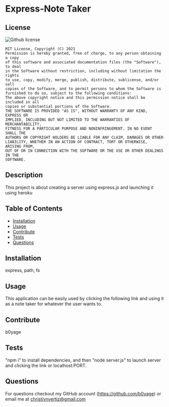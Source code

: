 # Express-Note Taker
  
  ## License
  ![Github license](https://img.shields.io/badge/license-MIT-yellow.svg)

    MIT License, Copyright (C) 2021
    Permission is hereby granted, free of charge, to any person obtaining a copy
    of this software and associated documentation files (the "Software"), to deal
    in the Software without restriction, including without limitation the rights
    to use, copy, modify, merge, publish, distribute, sublicense, and/or sell
    copies of the Software, and to permit persons to whom the Software is
    furnished to do so, subject to the following conditions:
    The above copyright notice and this permission notice shall be included in all
    copies or substantial portions of the Software.
    THE SOFTWARE IS PROVIDED "AS IS", WITHOUT WARRANTY OF ANY KIND, EXPRESS OR
    IMPLIED, INCLUDING BUT NOT LIMITED TO THE WARRANTIES OF MERCHANTABILITY,
    FITNESS FOR A PARTICULAR PURPOSE AND NONINFRINGEMENT. IN NO EVENT SHALL THE
    AUTHORS OR COPYRIGHT HOLDERS BE LIABLE FOR ANY CLAIM, DAMAGES OR OTHER
    LIABILITY, WHETHER IN AN ACTION OF CONTRACT, TORT OR OTHERWISE, ARISING FROM,
    OUT OF OR IN CONNECTION WITH THE SOFTWARE OR THE USE OR OTHER DEALINGS IN THE
    SOFTWARE. 
## Description
This project is about creating a server using express.js and launching it using heroku
## Table of Contents
* [Installation](#installation)
* [Usage](#usage)
* [Contribute](#contribution)
* [Tests](#tests)
* [Questions](#questions)
## Installation
express, path, fs
## Usage 
This application can be easily used by clicking the following link and using it as a note taker for whatever the user wants to.
## Contribute
b0yage
## Tests
"npm i" to install dependencies, and then "node server.js" to launch server and clicking the link or localhost:PORT.
## Questions
For questions checkout my GitHub account (https://github.com/b0yage) or email me at christivnvertiz@gmail.com 
